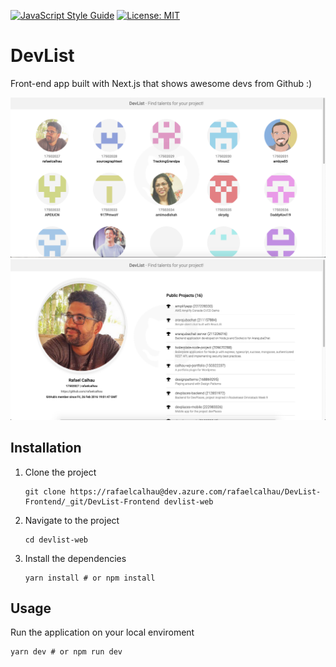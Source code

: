 [![JavaScript Style Guide](https://img.shields.io/badge/code_style-standard-brightgreen.svg)](https://standardjs.com)
[![License: MIT](https://img.shields.io/badge/License-MIT-green.svg)](https://opensource.org/licenses/MIT)

# DevList

Front-end app built with Next.js that shows awesome devs from Github :)

![DevList](docs/images/devlist-screen-01.png)
![DevList](docs/images/devlist-screen-02.png)

## Installation

1. Clone the project

    ```
    git clone https://rafaelcalhau@dev.azure.com/rafaelcalhau/DevList-Frontend/_git/DevList-Frontend devlist-web
    ```

2. Navigate to the project

    ```
    cd devlist-web
    ```

3. Install the dependencies

    ```
    yarn install # or npm install
    ```

## Usage
Run the application on your local enviroment
    
    yarn dev # or npm run dev
